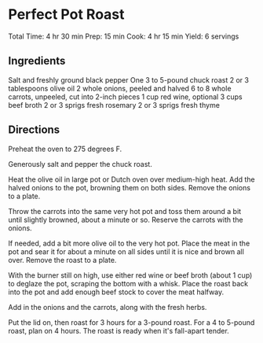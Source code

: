# Perfect Pot Roast

Total Time: 4 hr 30 min
Prep: 15 min
Cook: 4 hr 15 min
Yield: 6 servings

## Ingredients
Salt and freshly ground black pepper
One 3 to 5-pound chuck roast
2 or 3 tablespoons olive oil
2 whole onions, peeled and halved
6 to 8 whole carrots, unpeeled, cut into 2-inch pieces
1 cup red wine, optional
3 cups beef broth
2 or 3 sprigs fresh rosemary
2 or 3 sprigs fresh thyme

## Directions
Preheat the oven to 275 degrees F.

Generously salt and pepper the chuck roast.

Heat the olive oil in large pot or Dutch oven over medium-high heat. Add the halved onions to the pot, browning them on both sides. Remove the onions to a plate.

Throw the carrots into the same very hot pot and toss them around a bit until slightly browned, about a minute or so. Reserve the carrots with the onions.

If needed, add a bit more olive oil to the very hot pot. Place the meat in the pot and sear it for about a minute on all sides until it is nice and brown all over. Remove the roast to a plate.

With the burner still on high, use either red wine or beef broth (about 1 cup) to deglaze the pot, scraping the bottom with a whisk. Place the roast back into the pot and add enough beef stock to cover the meat halfway.

Add in the onions and the carrots, along with the fresh herbs.

Put the lid on, then roast for 3 hours for a 3-pound roast. For a 4 to 5-pound roast, plan on 4 hours. The roast is ready when it's fall-apart tender.

